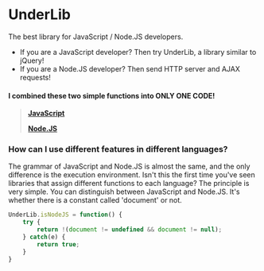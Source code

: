 # UnderLib
The best library for JavaScript / Node.JS developers.
- If you are a JavaScript developer? Then try UnderLib, a library similar to jQuery!
- If you are a Node.JS developer? Then send HTTP server and AJAX requests!
#### I combined these two simple functions into **ONLY ONE CODE**!

> [**JavaScript**](/wiki/js.md)
> 
> [**Node.JS**](/wiki/node.md)

### How can I use different features in different languages?
The grammar of JavaScript and Node.JS is almost the same, and the only difference is the execution environment.
Isn't this the first time you've seen libraries that assign different functions to each language? The principle is very simple.
You can distinguish between JavaScript and Node.JS.
It's whether there is a constant called 'document' or not.

```javascript
UnderLib.isNodeJS = function() {
    try {
        return !(document != undefined && document != null);
    } catch(e) {
        return true;
    }
}
```
